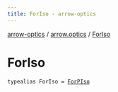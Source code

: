 ```yaml
---
title: ForIso - arrow-optics
---
```


[arrow-optics](../index.html) / [arrow.optics](index.html) / [ForIso](./-for-iso.html)

# ForIso

`typealias ForIso = `[`ForPIso`](-for-p-iso.html)